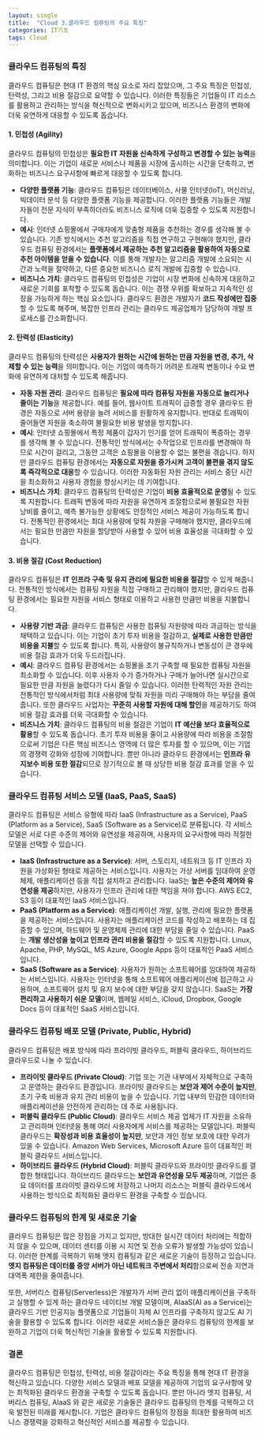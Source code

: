 ```yaml
---
layout: single
title:  "Cloud 3.클라우드 컴퓨팅의 주요 특징"
categories: IT기초
tags: Cloud
---
```








### 클라우드 컴퓨팅의 특징

클라우드 컴퓨팅은 현대 IT 환경의 핵심 요소로 자리 잡았으며, 그 주요 특징은 민첩성, 탄력성, 그리고 비용 절감으로 요약할 수 있습니다. 이러한 특징들은 기업들이 IT 리소스를 활용하고 관리하는 방식을 혁신적으로 변화시키고 있으며, 비즈니스 환경의 변화에 더욱 유연하게 대응할 수 있도록 돕습니다.

#### **1. 민첩성 (Agility)**

클라우드 컴퓨팅의 민첩성은 **필요한 IT 자원을 신속하게 구성하고 변경할 수 있는 능력**을 의미합니다. 이는 기업이 새로운 서비스나 제품을 시장에 출시하는 시간을 단축하고, 변화하는 비즈니스 요구사항에 빠르게 대응할 수 있도록 합니다.

- **다양한 플랫폼 기능**: 클라우드 컴퓨팅은 데이터베이스, 사물 인터넷(IoT), 머신러닝, 빅데이터 분석 등 다양한 플랫폼 기능을 제공합니다. 이러한 플랫폼 기능들은 개발자들이 전문 지식이 부족하더라도 비즈니스 로직에 더욱 집중할 수 있도록 지원합니다.
- **예시**: 인터넷 쇼핑몰에서 구매자에게 맞춤형 제품을 추천하는 경우를 생각해 볼 수 있습니다. 기존 방식에서는 추천 알고리즘을 직접 연구하고 구현해야 했지만, 클라우드 컴퓨팅 환경에서는 **플랫폼에서 제공하는 추천 알고리즘을 활용하여 자동으로 추천 아이템을 얻을 수 있습니다**. 이를 통해 개발자는 알고리즘 개발에 소요되는 시간과 노력을 절약하고, 다른 중요한 비즈니스 로직 개발에 집중할 수 있습니다.
- **비즈니스 가치**: 클라우드 컴퓨팅의 민첩성은 기업이 시장 변화에 신속하게 대응하고 새로운 기회를 포착할 수 있도록 돕습니다. 이는 경쟁 우위를 확보하고 지속적인 성장을 가능하게 하는 핵심 요소입니다. 클라우드 환경은 개발자가 **코드 작성에만 집중**할 수 있도록 해주며, 복잡한 인프라 관리는 클라우드 제공업체가 담당하여 개발 프로세스를 간소화합니다.

#### **2. 탄력성 (Elasticity)**

클라우드 컴퓨팅의 탄력성은 **사용자가 원하는 시간에 원하는 만큼 자원을 변경, 추가, 삭제할 수 있는 능력**을 의미합니다. 이는 기업이 예측하기 어려운 트래픽 변동이나 수요 변화에 유연하게 대처할 수 있도록 해줍니다.

- **자동 자원 관리**: 클라우드 컴퓨팅은 **필요에 따라 컴퓨팅 자원을 자동으로 늘리거나 줄이는 기능**을 제공합니다. 예를 들어, 웹사이트 트래픽이 급증할 경우 클라우드 환경은 자동으로 서버 용량을 늘려 서비스를 원활하게 유지합니다. 반대로 트래픽이 줄어들면 자원을 축소하여 불필요한 비용 발생을 방지합니다.
- **예시**: 인터넷 쇼핑몰에서 특정 제품이 갑자기 인기를 얻어 트래픽이 폭증하는 경우를 생각해 볼 수 있습니다. 전통적인 방식에서는 수작업으로 인프라를 변경해야 하므로 시간이 걸리고, 그동안 고객은 쇼핑몰을 이용할 수 없는 불편을 겪습니다. 하지만 클라우드 컴퓨팅 환경에서는 **자동으로 자원을 증가시켜 고객이 불편을 겪지 않도록 즉각적으로 대응**할 수 있습니다. 이러한 자동화된 자원 관리는 서비스 중단 시간을 최소화하고 사용자 경험을 향상시키는 데 기여합니다.
- **비즈니스 가치**: 클라우드 컴퓨팅의 탄력성은 기업이 **비용 효율적으로 운영**될 수 있도록 지원합니다. 트래픽 변동에 따라 자원을 유연하게 조절함으로써 불필요한 자원 낭비를 줄이고, 예측 불가능한 상황에도 안정적인 서비스 제공이 가능하도록 합니다. 전통적인 환경에서는 최대 사용량에 맞춰 자원을 구매해야 했지만, 클라우드에서는 필요한 만큼만 자원을 할당받아 사용할 수 있어 비용 효율성을 극대화할 수 있습니다.

#### **3. 비용 절감 (Cost Reduction)**

클라우드 컴퓨팅은 **IT 인프라 구축 및 유지 관리에 필요한 비용을 절감**할 수 있게 해줍니다. 전통적인 방식에서는 컴퓨팅 자원을 직접 구매하고 관리해야 했지만, 클라우드 컴퓨팅 환경에서는 필요한 자원을 서비스 형태로 이용하고 사용한 만큼만 비용을 지불합니다.

- **사용량 기반 과금**: 클라우드 컴퓨팅은 사용한 컴퓨팅 자원량에 따라 과금하는 방식을 채택하고 있습니다. 이는 기업이 초기 투자 비용을 절감하고, **실제로 사용한 만큼만 비용을 지불**할 수 있도록 합니다. 특히, 사용량이 불규칙하거나 변동성이 큰 경우에 비용 절감 효과가 더욱 두드러집니다.
- **예시**: 클라우드 컴퓨팅 환경에서는 쇼핑몰을 초기 구축할 때 필요한 컴퓨팅 자원을 최소화할 수 있습니다. 이후 사용자 수가 증가하거나 구매가 늘어나면 실시간으로 필요한 만큼 자원을 늘렸다가 다시 줄일 수 있습니다. 이러한 탄력적인 자원 관리는 전통적인 방식에서처럼 최대 사용량에 맞춰 자원을 미리 구매해야 하는 부담을 줄여줍니다. 또한 클라우드 사업자는 **꾸준히 사용할 자원에 대해 할인**을 제공하기도 하여 비용 절감 효과를 더욱 극대화할 수 있습니다.
- **비즈니스 가치**: 클라우드 컴퓨팅의 비용 절감은 기업이 **IT 예산을 보다 효율적으로 활용**할 수 있도록 돕습니다. 초기 투자 비용을 줄이고 사용량에 따라 비용을 조절함으로써 기업은 다른 핵심 비즈니스 영역에 더 많은 투자를 할 수 있으며, 이는 기업의 경쟁력 강화와 성장에 기여합니다. 뿐만 아니라 클라우드 환경에서는 **인프라 유지보수 비용 또한 절감**되므로 장기적으로 볼 때 상당한 비용 절감 효과를 얻을 수 있습니다.

### **클라우드 컴퓨팅 서비스 모델 (IaaS, PaaS, SaaS)**

클라우드 컴퓨팅은 서비스 유형에 따라 IaaS (Infrastructure as a Service), PaaS (Platform as a Service), SaaS (Software as a Service)로 분류됩니다. 각 서비스 모델은 서로 다른 수준의 제어와 유연성을 제공하며, 사용자의 요구사항에 따라 적절한 모델을 선택할 수 있습니다.

- **IaaS (Infrastructure as a Service)**: 서버, 스토리지, 네트워크 등 IT 인프라 자원을 가상화된 형태로 제공하는 서비스입니다. 사용자는 가상 서버를 임대하여 운영체제, 애플리케이션 등을 직접 설치하고 관리합니다. IaaS는 **높은 수준의 제어와 유연성을 제공**하지만, 사용자가 인프라 관리에 대한 책임을 져야 합니다. AWS EC2, S3 등이 대표적인 IaaS 서비스입니다.
- **PaaS (Platform as a Service)**: 애플리케이션 개발, 실행, 관리에 필요한 플랫폼을 제공하는 서비스입니다. 사용자는 애플리케이션 코드를 작성하고 배포하는 데 집중할 수 있으며, 하드웨어 및 운영체제 관리에 대한 부담을 줄일 수 있습니다. PaaS는 **개발 생산성을 높이고 인프라 관리 비용을 절감**할 수 있도록 지원합니다. Linux, Apache, PHP, MySQL, MS Azure, Google Apps 등이 대표적인 PaaS 서비스입니다.
- **SaaS (Software as a Service)**: 사용자가 원하는 소프트웨어를 임대하여 제공하는 서비스입니다. 사용자는 인터넷을 통해 소프트웨어 애플리케이션에 접근하고 사용하며, 소프트웨어 설치 및 유지 보수에 대한 부담을 갖지 않습니다. SaaS는 **가장 편리하고 사용하기 쉬운 모델**이며, 웹메일 서비스, iCloud, Dropbox, Google Docs 등이 대표적인 SaaS 서비스입니다.

### **클라우드 컴퓨팅 배포 모델 (Private, Public, Hybrid)**

클라우드 컴퓨팅은 배포 방식에 따라 프라이빗 클라우드, 퍼블릭 클라우드, 하이브리드 클라우드로 나눌 수 있습니다.

- **프라이빗 클라우드 (Private Cloud)**: 기업 또는 기관 내부에서 자체적으로 구축하고 운영하는 클라우드 환경입니다. 프라이빗 클라우드는 **보안과 제어 수준이 높지만**, 초기 구축 비용과 유지 관리 비용이 높을 수 있습니다. 기업 내부의 민감한 데이터와 애플리케이션을 안전하게 관리하는 데 주로 사용됩니다.
- **퍼블릭 클라우드 (Public Cloud)**: 클라우드 서비스 제공 업체가 IT 자원을 소유하고 관리하며 인터넷을 통해 여러 사용자에게 서비스를 제공하는 모델입니다. 퍼블릭 클라우드는 **확장성과 비용 효율성이 높지만**, 보안과 개인 정보 보호에 대한 우려가 있을 수 있습니다. Amazon Web Services, Microsoft Azure 등이 대표적인 퍼블릭 클라우드 서비스입니다.
- **하이브리드 클라우드 (Hybrid Cloud)**: 퍼블릭 클라우드와 프라이빗 클라우드를 결합한 형태입니다. 하이브리드 클라우드는 **보안과 유연성을 모두 제공**하며, 기업은 중요 데이터를 프라이빗 클라우드에 저장하고 나머지 리소스는 퍼블릭 클라우드에서 사용하는 방식으로 최적화된 클라우드 환경을 구축할 수 있습니다.

### **클라우드 컴퓨팅의 한계 및 새로운 기술**

클라우드 컴퓨팅은 많은 장점을 가지고 있지만, 방대한 실시간 데이터 처리에는 적합하지 않을 수 있으며, 데이터 센터를 이용 시 지연 및 전송 오류가 발생할 가능성이 있습니다. 이러한 한계를 극복하기 위해 엣지 컴퓨팅과 같은 새로운 기술이 등장하고 있습니다. **엣지 컴퓨팅은 데이터를 중앙 서버가 아닌 네트워크 주변에서 처리**함으로써 전송 지연과 대역폭 제한을 줄여줍니다.

또한, 서버리스 컴퓨팅(Serverless)은 개발자가 서버 관리 없이 애플리케이션을 구축하고 실행할 수 있게 하는 클라우드 네이티브 개발 모델이며, AIaaS(AI as a Service)는 클라우드 기반 인공지능 플랫폼으로 기업들이 자체 AI 인프라를 구축하지 않고도 AI 기술을 활용할 수 있도록 합니다. 이러한 새로운 서비스들은 클라우드 컴퓨팅의 한계를 보완하고 기업이 더욱 혁신적인 기술을 활용할 수 있도록 지원합니다.

### **결론**

클라우드 컴퓨팅은 민첩성, 탄력성, 비용 절감이라는 주요 특징을 통해 현대 IT 환경을 혁신하고 있습니다. 다양한 서비스 모델과 배포 모델을 제공하여 기업의 요구사항에 맞는 최적화된 클라우드 환경을 구축할 수 있도록 돕습니다. 뿐만 아니라 엣지 컴퓨팅, 서버리스 컴퓨팅, AIaaS 와 같은 새로운 기술들은 클라우드 컴퓨팅의 한계를 극복하고 더욱 발전된 미래를 제시합니다. 기업은 클라우드 컴퓨팅의 장점을 최대한 활용하여 비즈니스 경쟁력을 강화하고 혁신적인 서비스를 제공할 수 있습니다.
